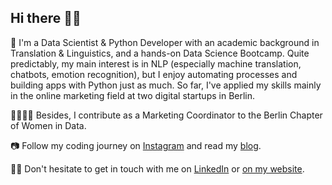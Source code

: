 ## Hi there 👋🏼

🤖 I'm a Data Scientist & Python Developer with an academic background in Translation & Linguistics, and a hands-on Data Science Bootcamp. Quite predictably, my main interest is in NLP (especially machine translation, chatbots, emotion recognition), but I enjoy automating processes and building apps with Python just as much. So far, I've applied my skills mainly in the online marketing field at two digital startups in Berlin.

👩‍👩‍👧‍👧 Besides, I contribute as a Marketing Coordinator to the Berlin Chapter of Women in Data.

📷 Follow my coding journey on [Instagram](https://www.instagram.com/datalingo/) and read my [blog](https://lorenaciutacu.com/category/blog/).

👩‍💻 Don't hesitate to get in touch with me on [LinkedIn](https://www.linkedin.com/in/lorena-ciutacu/) or [on my website](https://lorenaciutacu.com/contact/).
